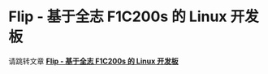 # Flip - 基于全志 F1C200s 的 Linux 开发板

请跳转文章 [**Flip - 基于全志 F1C200s 的 Linux 开发板**](https://wiki-power.com/Flip-%E5%9F%BA%E4%BA%8E%E5%85%A8%E5%BF%97F1C200s%E7%9A%84Linux%E6%9C%80%E5%B0%8F%E7%B3%BB%E7%BB%9F%E6%9D%BF)
